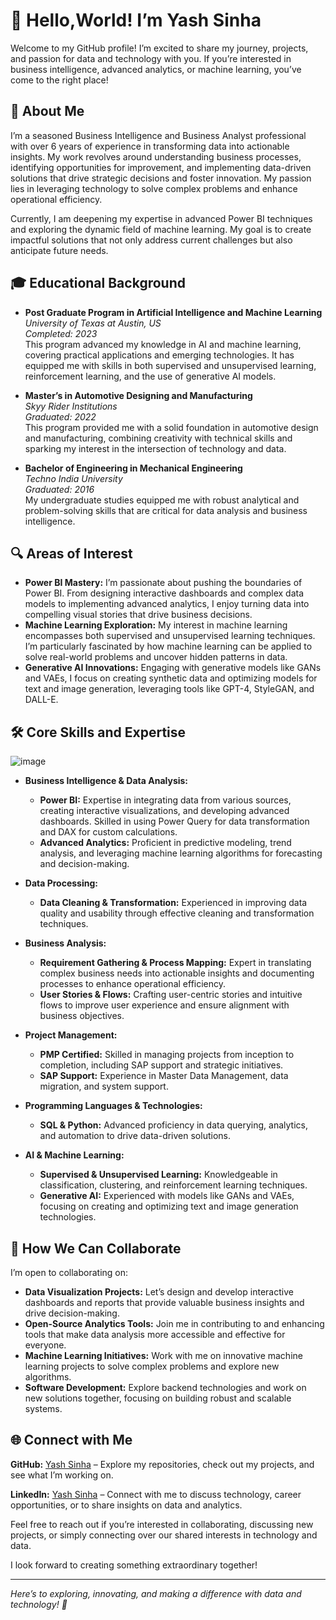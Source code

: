 # 👋 Hello,World! I’m Yash Sinha

Welcome to my GitHub profile! I’m excited to share my journey, projects, and passion for data and technology with you. If you’re interested in business intelligence, advanced analytics, or machine learning, you’ve come to the right place!

## 🌟 About Me

I’m a seasoned Business Intelligence and Business Analyst professional with over 6 years of experience in transforming data into actionable insights. My work revolves around understanding business processes, identifying opportunities for improvement, and implementing data-driven solutions that drive strategic decisions and foster innovation. My passion lies in leveraging technology to solve complex problems and enhance operational efficiency.

Currently, I am deepening my expertise in advanced Power BI techniques and exploring the dynamic field of machine learning. My goal is to create impactful solutions that not only address current challenges but also anticipate future needs.

## 🎓 Educational Background

- **Post Graduate Program in Artificial Intelligence and Machine Learning**  
   *University of Texas at Austin, US*  
  *Completed: 2023*  
  This program advanced my knowledge in AI and machine learning, covering practical applications and emerging technologies. It has equipped me with skills in both supervised and unsupervised learning, reinforcement learning, and the use of generative AI models.
  
- **Master’s in Automotive Designing and Manufacturing**  
  *Skyy Rider Institutions*  
  *Graduated: 2022*  
  This program provided me with a solid foundation in automotive design and manufacturing, combining creativity with technical skills and sparking my interest in the intersection of technology and data.

- **Bachelor of Engineering in Mechanical Engineering**  
  *Techno India University*  
  *Graduated: 2016*  
  My undergraduate studies equipped me with robust analytical and problem-solving skills that are critical for data analysis and business intelligence.


## 🔍 Areas of Interest

- **Power BI Mastery:** I’m passionate about pushing the boundaries of Power BI. From designing interactive dashboards and complex data models to implementing advanced analytics, I enjoy turning data into compelling visual stories that drive business decisions.
- **Machine Learning Exploration:** My interest in machine learning encompasses both supervised and unsupervised learning techniques. I’m particularly fascinated by how machine learning can be applied to solve real-world problems and uncover hidden patterns in data.
- **Generative AI Innovations:** Engaging with generative models like GANs and VAEs, I focus on creating synthetic data and optimizing models for text and image generation, leveraging tools like GPT-4, StyleGAN, and DALL-E.

## 🛠️ Core Skills and Expertise
![image](https://camo.githubusercontent.com/ec6442ce4f6678a618ee77730e0784219b2fe877957705d82f6422702c14d0df/68747470733a2f2f6d69726f2e6d656469756d2e636f6d2f76322f726573697a653a6669743a3637392f302a7444356b4543324a59634b4848307a4f2e676966)

- **Business Intelligence & Data Analysis:**
  - **Power BI:** Expertise in integrating data from various sources, creating interactive visualizations, and developing advanced dashboards. Skilled in using Power Query for data transformation and DAX for custom calculations.
  - **Advanced Analytics:** Proficient in predictive modeling, trend analysis, and leveraging machine learning algorithms for forecasting and decision-making.

- **Data Processing:**
  - **Data Cleaning & Transformation:** Experienced in improving data quality and usability through effective cleaning and transformation techniques.

- **Business Analysis:**
  - **Requirement Gathering & Process Mapping:** Expert in translating complex business needs into actionable insights and documenting processes to enhance operational efficiency.
  - **User Stories & Flows:** Crafting user-centric stories and intuitive flows to improve user experience and ensure alignment with business objectives.

- **Project Management:**
  - **PMP Certified:** Skilled in managing projects from inception to completion, including SAP support and strategic initiatives.
  - **SAP Support:** Experience in Master Data Management, data migration, and system support.

- **Programming Languages & Technologies:**
  - **SQL & Python:** Advanced proficiency in data querying, analytics, and automation to drive data-driven solutions.

- **AI & Machine Learning:**
  - **Supervised & Unsupervised Learning:** Knowledgeable in classification, clustering, and reinforcement learning techniques.
  - **Generative AI:** Experienced with models like GANs and VAEs, focusing on creating and optimizing text and image generation technologies.

## 🚀 How We Can Collaborate

I’m open to collaborating on:
- **Data Visualization Projects:** Let’s design and develop interactive dashboards and reports that provide valuable business insights and drive decision-making.
- **Open-Source Analytics Tools:** Join me in contributing to and enhancing tools that make data analysis more accessible and effective for everyone.
- **Machine Learning Initiatives:** Work with me on innovative machine learning projects to solve complex problems and explore new algorithms.
- **Software Development:** Explore backend technologies and work on new solutions together, focusing on building robust and scalable systems.

## 🌐 Connect with Me

**GitHub:** [Yash Sinha](https://github.com/Yashe2024) – Explore my repositories, check out my projects, and see what I’m working on.
  
**LinkedIn:** [Yash Sinha](https://www.linkedin.com/in/yashsinha2024/) – Connect with me to discuss technology, career opportunities, or to share insights on data and analytics.

Feel free to reach out if you’re interested in collaborating, discussing new projects, or simply connecting over our shared interests in technology and data. 

I look forward to creating something extraordinary together!

---

*Here’s to exploring, innovating, and making a difference with data and technology! 🌟*


  

 


